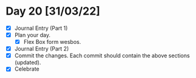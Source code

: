 # Day 20 [31/03/22]

- [x] Journal Entry (Part 1)
- [x] Plan your day.
  - [x] Flex Box form wesbos.
- [x] Journal Entry (Part 2)
- [x] Commit the changes. Each commit should contain the above sections (updated).
- [x] Celebrate
<!-- [x] to tick -->
